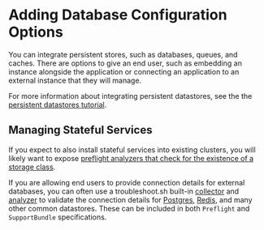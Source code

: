 # Adding Database Configuration Options

You can integrate persistent stores, such as databases, queues, and caches. There are options to give an end user, such as  embedding an instance alongside the application or connecting an application to an external instance that they will manage.

For more information about integrating persistent datastores, see the the [persistent datastores tutorial](tutorial-adding-db-config).

## Managing Stateful Services

If you expect to also install stateful services into existing clusters, you will likely want to expose [preflight analyzers that check for the existence of a storage class](https://troubleshoot.sh/reference/analyzers/storage-class/).

If you are allowing end users to provide connection details for external databases, you can often use a troubleshoot.sh built-in [collector](https://troubleshoot.sh/docs/collect/) and [analyzer](https://troubleshoot.sh/docs/analyze/) to validate the connection details for [Postgres](https://troubleshoot.sh/docs/analyze/postgresql/), [Redis](https://troubleshoot.sh/docs/collect/redis/), and many other common datastores. These can be included in both `Preflight` and `SupportBundle` specifications.
